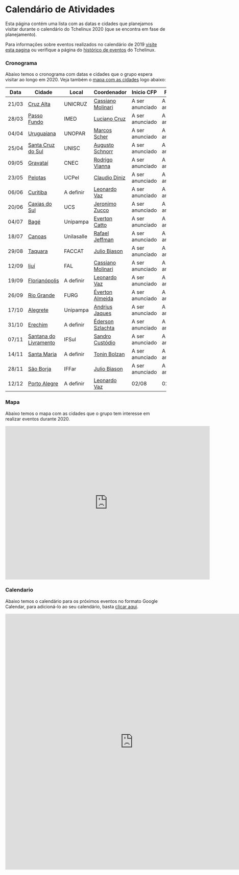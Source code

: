 Calendário de Atividades
========================

Esta página contém uma lista com as datas e cidades que planejamos visitar durante o calendário do Tchelinux 2020 (que se encontra em fase de planejamento). 

Para informações sobre eventos realizados no calendário de 2019 [visite esta pagina](2019.md) ou verifique a página do [histórico de eventos](historico_eventos.md) do Tchelinux.

### Cronograma

Abaixo temos o cronograma com datas e cidades que o grupo espera visitar ao longo em 2020. Veja também o [mapa com as cidades](#Mapa) logo abaixo:


| Data  | Cidade                                                       | Local      | Coordenador                                                      | Inicio CFP      | Fim CFP         | Programação     |
|-------|--------------------------------------------------------------|------------|------------------------------------------------------------------|-----------------|-----------------|-----------------|
| 21/03 | [Cruz Alta](https://cruzalta.tchelinux.org)                           | UNICRUZ    | [Cassiano Molinari](https://people.tchelinux.org/m00nlinari)     | A ser anunciado | A ser anunciado | A ser anunciado |
| 28/03 | [Passo Fundo](https://passofundo.tchelinux.org)                         | IMED       | [Luciano Cruz](https://people.tchelinux.org/lccruz)              | A ser anunciado | A ser anunciado | A ser anunciado |
| 04/04 | [Uruguaiana](https://uruguaiana.tchelinux.org)                          | UNOPAR     | [Marcos Scher](https://people.tchelinux.org/scherinf)            | A ser anunciado | A ser anunciado | A ser anunciado |
| 25/04 | [Santa Cruz do Sul](https://santacruz.tchelinux.org)                   | UNISC      | [Augusto Schnorr](https://people.tchelinux.org/alcsaw)           | A ser anunciado | A ser anunciado | A ser anunciado |
| 09/05 | [Gravataí](https://gravatai.tchelinux.org)                            | CNEC       | [Rodrigo Vianna](https://people.tchelinux.org/rodrigovianna)     | A ser anunciado | A ser anunciado | A ser anunciado |
| 23/05 | [Pelotas](https://pelotas.tchelinux.org)                             | UCPel      | [Claudio Diniz](https://people.tchelinux.org/cmdiniz)            | A ser anunciado | A ser anunciado | A ser anunciado |
| 06/06 | [Curitiba](https://curitiba.tchelinux.org)                            | A definir  | [Leonardo Vaz](https://people.tchelinux.org/leonardovaz)         | A ser anunciado | A ser anunciado | A ser anunciado |
| 20/06 | [Caxias do Sul](https://caxias.tchelinux.org)                       | UCS        | [Jeronimo Zucco](https://people.tchelinux.org/jczucco)           | A ser anunciado | A ser anunciado | A ser anunciado |
| 04/07 | [Bagé](https://bage.tchelinux.org)                                | Unipampa   | [Everton Catto](https://people.tchelinux.org/evertonchbg)        | A ser anunciado | A ser anunciado | A ser anunciado |
| 18/07 | [Canoas](https://canoas.tchelinux.org)                              | Unilasalle | [Rafael Jeffman](https://people.tchelinux.org/rafasgj)           | A ser anunciado | A ser anunciado | A ser anunciado |
| 29/08 | [Taquara](https://taquara.tchelinux.org)                             | FACCAT     | [Julio Biason](https://people.tchelinux.org/jbiason)             | A ser anunciado | A ser anunciado | A ser anunciado |
| 12/09 | [Ijuí](https://ijui.tchelinux.org)                                | FAL        | [Cassiano Molinari](https://people.tchelinux.org/m00nlinari)     | A ser anunciado | A ser anunciado | A ser anunciado |
| 19/09 | [Florianópolis](https://florianopolis.tchelinux.org)                       | A definir  | [Leonardo Vaz](https://people.tchelinux.org/leonardovaz)         | A ser anunciado | A ser anunciado | A ser anunciado |
| 26/09 | [Rio Grande](https://riogrande.tchelinux.org)                          | FURG       | [Éverton Almeida](https://people.tchelinux.org/evertonalmeida)   | A ser anunciado | A ser anunciado | A ser anunciado |
| 17/10 | [Alegrete](https://alegrete.tchelinux.org)                            | Unipampa   | [Andrius Jaques](https://people.tchelinux.org/jaques)            | A ser anunciado | A ser anunciado | A ser anunciado |
| 31/10 | [Erechim](https://erechim.tchelinux.org)                             | A definir  | [Éderson Szlachta](https://people.tchelinux.org/edtsz)           | A ser anunciado | A ser anunciado | A ser anunciado |
| 07/11 | [Santana do Livramento](https://livramento.tchelinux.org)               | IFSul      | [Sandro Custódio](https://people.tchelinux.org/sandrocustodiobr) | A ser anunciado | A ser anunciado | A ser anunciado |
| 14/11 | [Santa Maria](https://santamaria.tchelinux.org)                         | A definir  | [Tonin Bolzan](https://people.tchelinux.org/toninbolzan)         | A ser anunciado | A ser anunciado | A ser anunciado |
| 28/11 | [São Borja](https://saoborja.tchelinux.org)                           | IFFar      | [Julio Biason](https://people.tchelinux.org/jbiason)             | A ser anunciado | A ser anunciado | A ser anunciado |
| 12/12 | [Porto Alegre](https://poa.tchelinux.org)                        | A definir  | [Leonardo Vaz](https://people.tchelinux.org/leonardovaz)         | 02/08           | 02/10           | 12/10           |

### Mapa

Abaixo temos o mapa com as cidades que o grupo tem interesse em realizar eventos durante 2020.


<div class="map-responsive">
   <iframe src="https://www.google.com/maps/d/embed?mid=11Jxw_Fyqk3e0IgoVhaAvLgcxNhmI9jTn" width="640" height="480" frameborder="0" style="border:0" allowfullscreen></iframe>
</div>


### Calendario

Abaixo temos o calendário para os próximos eventos no formato Google Calendar, para adicioná-lo ao seu calendário, basta [clicar aqui](https://calendar.google.com/calendar?cid=b2xxZG5uZTVmYWhrMTF0amMyZzNkaXBydTRAZ3JvdXAuY2FsZW5kYXIuZ29vZ2xlLmNvbQ).


<div class="calendar-responsive">
   <iframe src="https://calendar.google.com/calendar/embed?title=Calend%C3%A1rio%20de%20eventos%20do%20Tchelinux&amp;mode=WEEK&amp;height=800&amp;wkst=1&amp;hl=pt_BR&amp;bgcolor=%23FFFFFF&amp;src=olqdnne5fahk11tjc2g3dipru4%40group.calendar.google.com&amp;color=%23125A12&amp;ctz=America%2FSao_Paulo" style="border-width:0" width="800" height="800" frameborder="0" scrolling="no"></iframe>
</div>
